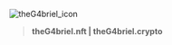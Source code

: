 
![theG4briel_icon](https://media.discordapp.net/attachments/1010582971473989642/1012343317591236758/collection_logo_ethchain.jpg)

> **theG4briel.nft | theG4briel.crypto**
